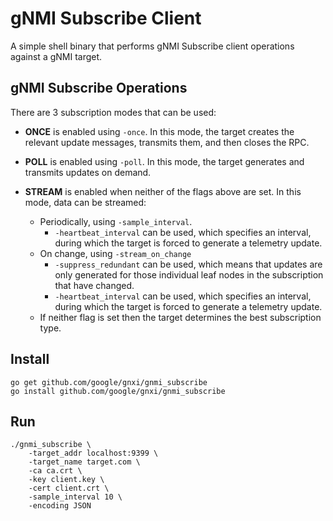 # gNMI Subscribe Client

A simple shell binary that performs gNMI Subscribe client operations against a gNMI target.

## gNMI Subscribe Operations

There are 3 subscription modes that can be used:

* **ONCE** is enabled using `-once`. In this mode, the target creates the relevant update messages, transmits them, and then closes the RPC.

* **POLL** is enabled using `-poll`. In this mode, the target generates and transmits updates on demand.

* **STREAM** is enabled when neither of the flags above are set. In this mode, data can be streamed:
	* Periodically, using `-sample_interval`. 
		* `-heartbeat_interval` can be used, which specifies an interval, during which the target is forced to generate a telemetry update.
	* On change, using `-stream_on_change`
		* `-suppress_redundant` can be used, which means that updates are only generated for those individual leaf nodes in the subscription that have changed.
        * `-heartbeat_interval` can be used, which specifies an interval, during which the target is forced to generate a telemetry update.
	* If neither flag is set then the target determines the best subscription type.
 



## Install

```
go get github.com/google/gnxi/gnmi_subscribe
go install github.com/google/gnxi/gnmi_subscribe
```

## Run 
```
./gnmi_subscribe \
    -target_addr localhost:9399 \
    -target_name target.com \
    -ca ca.crt \
    -key client.key \
    -cert client.crt \
    -sample_interval 10 \
    -encoding JSON
```
